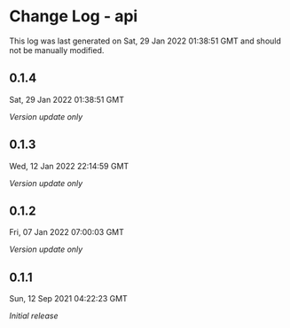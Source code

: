 # Change Log - api

This log was last generated on Sat, 29 Jan 2022 01:38:51 GMT and should not be manually modified.

## 0.1.4
Sat, 29 Jan 2022 01:38:51 GMT

_Version update only_

## 0.1.3
Wed, 12 Jan 2022 22:14:59 GMT

_Version update only_

## 0.1.2
Fri, 07 Jan 2022 07:00:03 GMT

_Version update only_

## 0.1.1
Sun, 12 Sep 2021 04:22:23 GMT

_Initial release_

